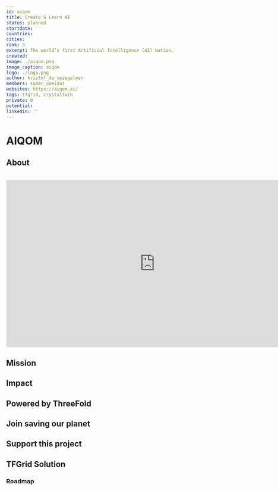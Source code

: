 ```yaml
---
id: aiqom
title: Create & Learn AI
status: planned
startdate: 
countries:
cities: 
rank: 3
excerpt: The world’s first Artificial Intelligence (AI) Nation.
created:
image: ./aiqom.png
image_caption: aiqom
logo: ./logo.png
author: kristof_de_spiegeleer
members: samer_obeidat
websites: https://aiqom.ai/
tags: tfgrid, crystaltwin
private: 0
potential:
linkedin: ''
---
```


# AIQOM

## About

<BR>

<iframe src="https://player.vimeo.com/video/" width="800" height="450" frameborder="0" allow="autoplay; fullscreen" allowfullscreen></iframe>

<BR>


## Mission


## Impact


## Powered by ThreeFold


## Join saving our planet
 

## Support this project


## TFGrid Solution

### Roadmap

